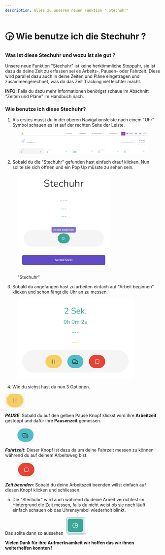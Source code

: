 ```yaml
---
description: Alles zu unseren neuen Funktion " Stechuhr"
---
```


# 🕞 Wie benutze ich die Stechuhr ?

### Was ist diese Stechuhr und wozu ist sie gut ?

Unsere neue Funktion "Stechuhr" ist keine herkömmliche Stoppuhr, sie ist dazu da deine Zeit zu erfassen sei es  Arbeits-, Pausen- oder Fahrzeit. Diese wird parallel dazu auch in deine Zeiten und Pläne eingetragen und zusammengerechnet, was dir das Zeit Tracking viel leichter macht.&#x20;

**INFO**: Falls du dazu mehr Informationen benötigst schaue im Abschnitt "Zeiten und Pläne" im Handbuch nach.



### Wie benutze ich diese Stechuhr?

1. Als erstes musst du in der oberen Navigationsleiste nach einem "Uhr" Symbol schauen es ist auf der rechten Seite der Leiste.

<figure><img src=".gitbook/assets/image (146).png" alt=""><figcaption></figcaption></figure>

2. Sobald du die "Stechuhr" gefunden hast einfach drauf klicken. Nun sollte sie sich öffnen und ein Pop Up müsste zu sehen sein.

<figure><img src=".gitbook/assets/image (20).png" alt="" width="301"><figcaption><p>"Stechuhr"</p></figcaption></figure>

3. Sobald du angefangen hast zu arbeiten einfach auf "Arbeit beginnen" klicken und schon fängt die Uhr an zu messen.

<figure><img src=".gitbook/assets/image (21).png" alt=""><figcaption></figcaption></figure>

4. Wie du siehst hast du nun 3 Optionen.

![](<.gitbook/assets/image (25).png>)

_**PAUSE**_: Sobald du auf den gelben Pause Knopf klickst wird ihre **Arbeitzeit** gestoppt und                       dafür ihre **Pausenzeit** gemessen.



<div align="left">

<figure><img src=".gitbook/assets/image (26).png" alt=""><figcaption></figcaption></figure>

</div>

_**Fahrtzeit**_: Dieser Knopf ist dazu da um deine Fahrzeit messen zu können während du auf deinem Arbeitsweg bist.

<div align="left">

<figure><img src=".gitbook/assets/image (27).png" alt=""><figcaption></figcaption></figure>

</div>

_**Zeit beenden**_: Sobald du deine Arbeitszeit beenden willst einfach auf diesen Knopf klicken und schliessen.



5. Die "Stechuhr" wird auch während du deine Arbeit verrichtest im Hintergrund die Zeit messen, falls du nicht weist ob sie noch läuft einfach schauen ob das Uhrensymbol wiederholt blinkt.&#x20;

&#x20;      Das sollte dann so aussehen ![](<.gitbook/assets/image (28).png>)



**Vielen Dank für ihre Aufmerksamkeit wir hoffen das wir ihnen weiterhelfen konnten !**
